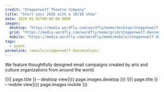 ```yaml
---
credit: "Steppenwolf Theatre Company"
title: "Start your 2020 with a 10/10 show"
date: 2020-01-01T00:00:00-0800
images:
  desktop: "https://media.wordfly.com/wordfly/mome/desktop/steppenwolf-dancenation.jpg"
  grid: "https://media.wordfly.com/wordfly/mome/grid/steppenwolf-dancenation.jpg"
  mobile: "https://media.wordfly.com/wordfly/mome/mobile/steppenwolf-dancenation.jpg"
tags:
  - event
permalink: /emails/steppenwolf-dancenation/
---
```

We feature thoughtfully designed email campaigns created by arts and culture organizations from around the world.

![{{ page.title }} – desktop view]({{ page.images.desktop }})
![{{ page.title }} – mobile view]({{ page.images.mobile }})
